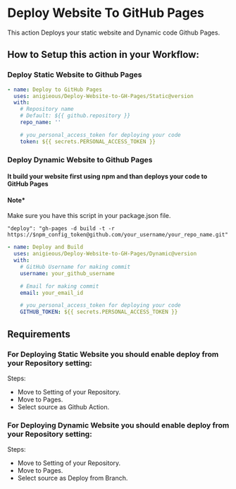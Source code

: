 # Deploy Website To GitHub Pages

This action Deploys your static website and Dynamic code Github Pages.

## How to Setup this action in your Workflow:

### Deploy Static Website to Github Pages

<!-- start usage -->
```yaml
- name: Deploy to GitHub Pages
  uses: anigieous/Deploy-Website-to-GH-Pages/Static@version
  with:
    # Repository name 
    # Default: ${{ github.repository }}
    repo_name: ''

    # you_personal_access_token for deploying your code
    token: ${{ secrets.PERSONAL_ACCESS_TOKEN }}

```
<!-- end usage -->

### Deploy Dynamic Website to Github Pages
#### It build your website first using npm and than deploys your code to GitHub Pages
#### Note*
Make sure you have this script in your package.json file.
```
"deploy": "gh-pages -d build -t -r https://$npm_config_token@github.com/your_username/your_repo_name.git"
```

<!-- start usage -->
```yaml
- name: Deploy and Build
  uses: anigieous/Deploy-Website-to-GH-Pages/Dynamic@version
  with:
    # GitHub Username for making commit
    username: your_github_username

    # Email for making commit
    email: your_email_id

    # you_personal_access_token for deploying your code
    GITHUB_TOKEN: ${{ secrets.PERSONAL_ACCESS_TOKEN }}

```
<!-- end usage -->

## Requirements
### For Deploying Static Website you should enable deploy from your Repository setting:
Steps:
- Move to Setting of your Repository.
- Move to Pages.
- Select source as Github Action.

### For Deploying Dynamic Website you should enable deploy from your Repository setting:
Steps:
- Move to Setting of your Repository.
- Move to Pages.
- Select source as Deploy from Branch.

